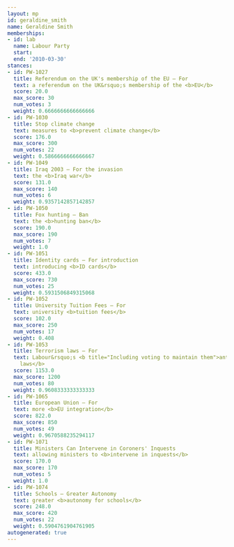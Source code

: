 ```yaml
---
layout: mp
id: geraldine_smith
name: Geraldine Smith
memberships:
- id: lab
  name: Labour Party
  start: 
  end: '2010-03-30'
stances:
- id: PW-1027
  title: Referendum on the UK's membership of the EU — For
  text: a referendum on the UK&rsquo;s membership of the <b>EU</b>
  score: 20.0
  max_score: 30
  num_votes: 3
  weight: 0.6666666666666666
- id: PW-1030
  title: Stop climate change
  text: measures to <b>prevent climate change</b>
  score: 176.0
  max_score: 300
  num_votes: 22
  weight: 0.5866666666666667
- id: PW-1049
  title: Iraq 2003 — For the invasion
  text: the <b>Iraq war</b>
  score: 131.0
  max_score: 140
  num_votes: 6
  weight: 0.9357142857142857
- id: PW-1050
  title: Fox hunting — Ban
  text: the <b>hunting ban</b>
  score: 190.0
  max_score: 190
  num_votes: 7
  weight: 1.0
- id: PW-1051
  title: Identity cards — For introduction
  text: introducing <b>ID cards</b>
  score: 433.0
  max_score: 730
  num_votes: 25
  weight: 0.5931506849315068
- id: PW-1052
  title: University Tuition Fees — For
  text: university <b>tuition fees</b>
  score: 102.0
  max_score: 250
  num_votes: 17
  weight: 0.408
- id: PW-1053
  title: Terrorism laws — For
  text: Labour&rsquo;s <b title="Including voting to maintain them">anti-terrorism
    laws</b>
  score: 1153.0
  max_score: 1200
  num_votes: 80
  weight: 0.9608333333333333
- id: PW-1065
  title: European Union — For
  text: more <b>EU integration</b>
  score: 822.0
  max_score: 850
  num_votes: 49
  weight: 0.9670588235294117
- id: PW-1071
  title: Ministers Can Intervene in Coroners' Inquests
  text: allowing ministers to <b>intervene in inquests</b>
  score: 170.0
  max_score: 170
  num_votes: 5
  weight: 1.0
- id: PW-1074
  title: Schools — Greater Autonomy
  text: greater <b>autonomy for schools</b>
  score: 248.0
  max_score: 420
  num_votes: 22
  weight: 0.5904761904761905
autogenerated: true
---
```


